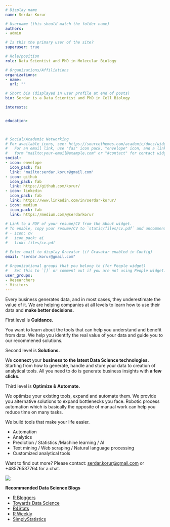 ```yaml
---
# Display name
name: Serdar Korur

# Username (this should match the folder name)
authors:
- admin

# Is this the primary user of the site?
superuser: true

# Role/position
role: Data Scientist and PhD in Molecular Biology

# Organizations/Affiliations
organizations:
- name: 
  url: ""

# Short bio (displayed in user profile at end of posts)
bio: Serdar is a Data Scientist and PhD in Cell Biology

interests:


education:

  

# Social/Academic Networking
# For available icons, see: https://sourcethemes.com/academic/docs/widgets/#icons
#   For an email link, use "fas" icon pack, "envelope" icon, and a link in the
#   form "mailto:your-email@example.com" or "#contact" for contact widget.
social:
- icon: envelope
  icon_pack: fas
  link: "mailto:serdar.korur@gmail.com"
- icon: github
  icon_pack: fab
  link: https://github.com/korur/
- icon: linkedin
  icon_pack: fab
  link: https://www.linkedin.com/in/serdar-korur/
- icon: medium
  icon_pack: fab
  link: https://medium.com/@serdarkorur
  
# Link to a PDF of your resume/CV from the About widget.
# To enable, copy your resume/CV to `static/files/cv.pdf` and uncomment the lines below.  
# - icon: cv
#   icon_pack: ai
#   link: files/cv.pdf

# Enter email to display Gravatar (if Gravatar enabled in Config)
email: "serdar.korur@gmail.com"
  
# Organizational groups that you belong to (for People widget)
#   Set this to `[]` or comment out if you are not using People widget.  
user_groups:
- Researchers
- Visitors
---
```


Every business generates data, and in most cases, they underestimate the value of it.  We are helping companies at all levels to learn how to use their data and **make better decisions.** 

First level is **Guidance.**  

You want to learn about the tools that can help you understand and benefit from data. We help you identify the real value of your data and guide you to our recommened solutions.

Second level is **Solutions.**

We **connect** your **business to the latest Data Science technologies.** Starting from how to generate, handle and store your data to creation of analytical tools. All you need to do is generate business insights with **a few clicks.**

Third level is **Optimize & Automate.**

We optimize your existing tools, expand and automate them. We provide you alternative solutions to expand bottlenecks you face. Robotic process automation which is basically the opposite of manual work can help you reduce time on many tasks. 

We build tools that make your life easier. 

* Automation
* Analytics
* Prediction / Statistics /Machine learning / AI
* Text mining / Web scraping / Natural language processing
* Customized analytical tools

Want to find out more? Please contact: serdar.korur@gmail.com or +48576537764 for a chat.

  
![](/img/turbina_z.gif)  

  
  
    
    
**Recommended Data Science Blogs**

* [R Bloggers](https://www.r-bloggers.com/)
* [Towards Data Science](https://towardsdatascience.com/)
* [R4Stats](http://r4stats.com/)
* [R Weekly](https://rweekly.org/)
* [SimplyStatistics]( https://simplystatistics.org/)